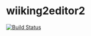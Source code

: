 wiiking2editor2
===============
[![Build Status](https://travis-ci.org/Antidote/wiiking2editor2.png?branch=master)](https://travis-ci.org/Antidote/wiiking2editor2)
